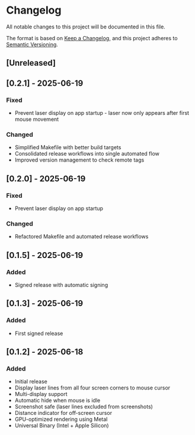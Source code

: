 # Changelog

All notable changes to this project will be documented in this file.

The format is based on [Keep a Changelog](https://keepachangelog.com/en/),
and this project adheres to [Semantic Versioning](https://semver.org/).

## [Unreleased]

## [0.2.1] - 2025-06-19

### Fixed
- Prevent laser display on app startup - laser now only appears after first mouse movement

### Changed
- Simplified Makefile with better build targets
- Consolidated release workflows into single automated flow
- Improved version management to check remote tags

## [0.2.0] - 2025-06-19

### Fixed
- Prevent laser display on app startup

### Changed
- Refactored Makefile and automated release workflows

## [0.1.5] - 2025-06-19

### Added
- Signed release with automatic signing

## [0.1.3] - 2025-06-19

### Added
- First signed release

## [0.1.2] - 2025-06-18

### Added
- Initial release
- Display laser lines from all four screen corners to mouse cursor
- Multi-display support
- Automatic hide when mouse is idle
- Screenshot safe (laser lines excluded from screenshots)
- Distance indicator for off-screen cursor
- GPU-optimized rendering using Metal
- Universal Binary (Intel + Apple Silicon)